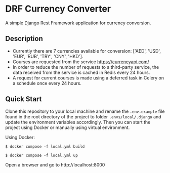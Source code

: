 # DRF Currency Converter

A simple Django Rest Framework application for currency conversion.


## Description

- Currently there are 7 currencies available for conversion: ['AED', 'USD', 'EUR', 'RUB', 'TRY', 'CNY', 'HKD'].
- Courses are requested from the service https://currencyapi.com/
- In order to reduce the number of requests to a third-party service, the data received from the service is cached in Redis every 24 hours.
- A request for current courses is made using a deferred task in Celery on a schedule once every 24 hours.


## Quick Start

Clone this repository to your local machine and rename the `.env.example` file found in the root directory of the project to folder `.envs/local/.django` and update the environment variables accordingly. Then you can start the project using Docker or manually using virtual environment.

Using Docker:

```
$ docker compose -f local.yml build

$ docker compose -f local.yml up

```

Open a browser and go to http://localhost:8000


